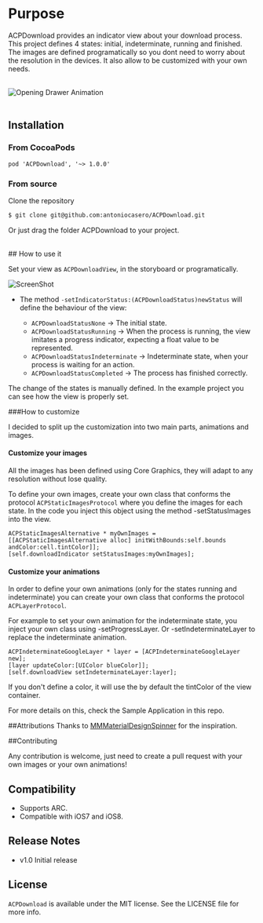 # Purpose

ACPDownload provides an indicator view about your download process. This project defines 4 states: initial, indeterminate, running and finished. The images are defined programatically so you dont need to worry about the resolution in the devices. It also allow to be customized with your own needs.
</br></br>

![Opening Drawer Animation](http://antoniocasero.github.io/ACPDownload/screenshots/acpdownload-gif.gif "Sample Project")
</br>
</br>
## Installation

### From CocoaPods

	pod 'ACPDownload', '~> 1.0.0'

### From source

Clone the repository

```bash
$ git clone git@github.com:antoniocasero/ACPDownload.git
```

Or just drag the folder ACPDownload to your project.

</br>
## How to use it

Set your view as `ACPDownloadView`, in the storyboard or programatically.

![ScreenShot](http://antoniocasero.github.io/ACPDownload/screenshots/acpdownload-screenshot-2.png)

- The method `-setIndicatorStatus:(ACPDownloadStatus)newStatus` will define the behaviour of the view:

    * `ACPDownloadStatusNone` -> The initial state. 
    * `ACPDownloadStatusRunning` -> When the process is running, the view imitates a progress indicator, expecting a float value to be represented.
    * `ACPDownloadStatusIndeterminate` -> Indeterminate state, when your process is waiting for an action.
    * `ACPDownloadStatusCompleted` -> The process has finished correctly. 

The change of the states is manually defined.
In the example project you can see how the view is properly set.


###How to customize

I decided to split up the customization into two main parts, animations and images.

#### Customize your images

All the images has been defined using Core Graphics, they will adapt to any resolution without lose quality. 

To define your own images, create your own class that conforms the protocol `ACPStaticImagesProtocol` where you define the images for each state.
In the code you inject this object using the method -setStatusImages into the view.

```
ACPStaticImagesAlternative * myOwnImages = [[ACPStaticImagesAlternative alloc] initWithBounds:self.bounds andColor:cell.tintColor]];
[self.downloadIndicator setStatusImages:myOwnImages];
```

#### Customize your animations

In order to define your own animations (only for the states running and indeterminate) you can create your own class that conforms the protocol `ACPLayerProtocol`. 
</br>

For example to set your own animation for the indeterminate state, you inject your own class using -setProgressLayer. Or -setIndeterminateLayer to replace the indeterminate animation.

```
ACPIndeterminateGoogleLayer * layer = [ACPIndeterminateGoogleLayer new];
[layer updateColor:[UIColor blueColor]]; 
[self.downloadView setIndeterminateLayer:layer];
```
If you don't define a color, it will use the by default the tintColor of the view container.

For more details on this, check the Sample Application in this repo.

##Attributions
Thanks to <a href="https://github.com/misterwell/MMMaterialDesignSpinner">
MMMaterialDesignSpinner</a>  for the inspiration.

##Contributing

Any contribution is welcome, just need to create a pull request with your own images or your own animations!


## Compatibility

- Supports ARC. 
- Compatible with iOS7 and iOS8.

## Release Notes

- v1.0 Initial release

## License

`ACPDownload` is available under the MIT license. See the LICENSE file for more info.

